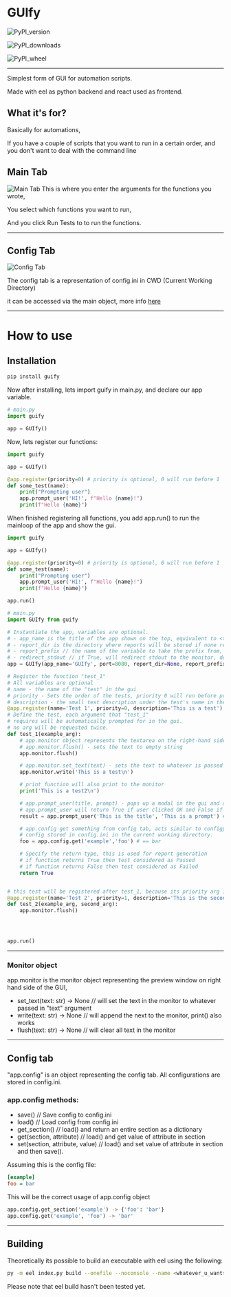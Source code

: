# GUIfy

![PyPI_version](https://img.shields.io/pypi/v/guify?style=for-the-badge)

![PyPI_downloads](https://img.shields.io/pypi/dm/guify?style=for-the-badge)

![PyPI_wheel](https://img.shields.io/pypi/wheel/guify?style=for-the-badge)

---

Simplest form of GUI for automation scripts.

Made with eel as python backend and react used as frontend.

## What it's for?

Basically for automations,

If you have a couple of scripts that you want to run in a certain order, and you don't want to deal with the command line

## Main Tab

![Main Tab](./docs/images/main_tab.png)
This is where you enter the arguments for the functions you wrote,

You select which functions you want to run,

And you click Run Tests to to run the functions.

---

## Config Tab

![Config Tab](./docs/images/config_tab.png)

The config tab is a representation of config.ini in CWD (Current Working Directory)

it can be accessed via the main object, more info [here](#how-to-use)

---

# How to use

## Installation

```bash
pip install guify
```

Now after installing, lets import guify in main.py, and declare our app variable.

```py
# main.py
import guify

app = GUIfy()
```

Now, lets register our functions:

```py
import guify

app = GUIfy()

@app.register(priority=0) # priority is optional, 0 will run before 1
def some_test(name):
    print("Prompting user")
    app.prompt_user('HI!', f"Hello {name}!")
    print(f"Hello {name}")
```

When finished registering all functions, you add app.run() to run the mainloop of the app and show the gui.

```py
import guify

app = GUIfy()

@app.register(priority=0) # priority is optional, 0 will run before 1
def some_test(name):
    print("Prompting user")
    app.prompt_user('HI!', f"Hello {name}!")
    print(f"Hello {name}")

app.run()
```

```py
# main.py
import GUIfy from guify

# Instantiate the app, variables are optional.
# - app_name is the title of the app shown on the top, equivalent to <title /> tag in HTML
# - report_dir is the directory where reports will be stored if none reports are disabled.
# - report_prefix // the name of the variable to take the prefix from, default is "report_*.txt"
# - redirect_stdout // if True, will redirect stdout to the monitor, default is True
app = GUIfy(app_name='GUIfy', port=8080, report_dir=None, report_prefix=None, redirect_stdout=True) # default app_name is 'GUIfy'

# Register the function "test_1"
# All variables are optional
# name - the name of the "test" in the gui
# priority - Sets the order of the tests, priority 0 will run before priority 1
# description - the small text description under the test's name in the gui.
@app.register(name='Test 1', priority=0, description='This is a test')
# Define the test, each argument that "test_1"
# requires will be automatically prompted for in the gui.
# no arg will be requested twice.
def test_1(example_arg):
    # app.monitor object represents the textarea on the right-hand side of the gui
    # app.monitor.flush() - sets the text to empty string
    app.monitor.flush()

    # app.monitor.set_text(text) - sets the text to whatever is passed to it
    app.monitor.write('This is a test\n')

    # print function will also print to the monitor
    print('This is a test2\n')

    # app.prompt_user(title, prompt) - pops up a modal in the gui and asks user to click OK or cancel.
    # app.prompt_user will return True if user clicked OK and False if user clicked cancel
    result = app.prompt_user('This is the title', 'This is a prompt') # result = True if user clicked OK, False if user clicked Cancel

    # app.config get something from config tab, acts similar to configparser
    # config stored in config.ini in the current working directory.
    foo = app.config.get('example','foo') # == bar

    # Specify the return type, this is used for report generation
    # if function returns True then test considered as Passed
    # if function returns False then test considered as Failed
    return True


# this test will be registered after test_1, because its priority arg is higher.
@app.register(name='Test 2', priority=1, description='This is the second test.')
def test_2(example_arg, second_arg):
    app.monitor.flush()




app.run()

```

---

### Monitor object

app.monitor is the monitor object representing the preview window on right hand side of the GUI,

- set_text(text: str) -> None // will set the text in the monitor to whatever passed in "text" argument
- write(text: str) -> None // will append the next to the monitor, print() also works
- flush(text: str) -> None // will clear all text in the monitor

---

## Config tab

"app.config" is an object representing the config tab.
All configurations are stored in config.ini.

### app.config methods:

- save() // Save config to config.ini
- load() // Load config from config.ini
- get_section() // load() and return an entire section as a dictionary
- get(section, attribute) // load() and get value of attribute in section
- set(section, attribute, value) // load() and set value of attribute in section and then save().

Assuming this is the config file:

```ini
[example]
foo = bar
```

This will be the correct usage of app.config object

```py
app.config.get_section('example') -> {'foo': 'bar'}
app.config.get('example', 'foo') -> 'bar'
```

---

## Building

Theoretically its possible to build an executable with eel using the following:

```bash
py -m eel index.py build --onefile --noconsole --name <whatever_u_want> --icon=public/favicon.ico
```

Please note that eel build hasn't been tested yet.
